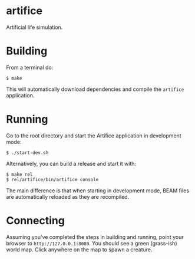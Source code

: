 artifice
========

Artificial life simulation.

# Building

From a terminal do:

    $ make

This will automatically download dependencies and compile the `artifice` application.

# Running

Go to the root directory and start the Artifice application in development mode:

    $ ./start-dev.sh

Alternatively, you can build a release and start it with:

    $ make rel
    $ rel/artifice/bin/artifice console

The main difference is that when starting in development mode,
BEAM files are automatically reloaded as they are recompiled.

# Connecting

Assuming you've completed the steps in building and running, point your browser to
`http://127.0.0.1:8080`. You should see a green (grass-ish) world map.
Click anywhere on the map to spawn a creature.
